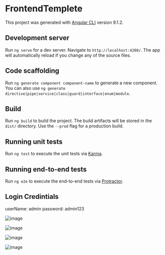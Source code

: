 # FrontendTemplete

This project was generated with [Angular CLI](https://github.com/angular/angular-cli) version 9.1.2.

## Development server

Run `ng serve` for a dev server. Navigate to `http://localhost:4200/`. The app will automatically reload if you change any of the source files.

## Code scaffolding

Run `ng generate component component-name` to generate a new component. You can also use `ng generate directive|pipe|service|class|guard|interface|enum|module`.

## Build

Run `ng build` to build the project. The build artifacts will be stored in the `dist/` directory. Use the `--prod` flag for a production build.

## Running unit tests

Run `ng test` to execute the unit tests via [Karma](https://karma-runner.github.io).

## Running end-to-end tests

Run `ng e2e` to execute the end-to-end tests via [Protractor](http://www.protractortest.org/).

## Login Credintials 

userName: admin
password: admin123 

![image](https://github.com/mohamedfathyd/tie-user-managment/assets/31135718/c6962753-76d9-458f-87a1-9d19d9776cb0)

![image](https://github.com/mohamedfathyd/tie-user-managment/assets/31135718/17e141b8-aba8-4f55-bcf9-780303b3d5a7)

![image](https://github.com/mohamedfathyd/tie-user-managment/assets/31135718/f76c7224-8209-492d-92f5-a8aa5d9fb791)

![image](https://github.com/mohamedfathyd/tie-user-managment/assets/31135718/d8d0a5f7-6db8-41fa-be98-9986b3674e88)





